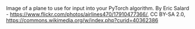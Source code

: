 Image of a plane to use for input into your PyTorch algorithm.
By Eric Salard - https://www.flickr.com/photos/airlines470/17910477366/, CC BY-SA 2.0, https://commons.wikimedia.org/w/index.php?curid=40362386
